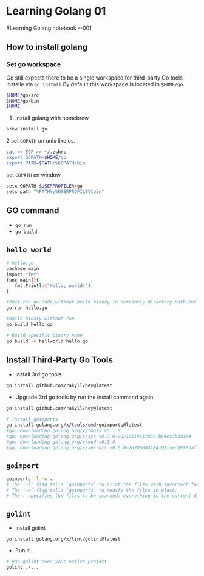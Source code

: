 # Learning Golang 01


#Learning Golang notebook --001

## How to install golang 

### Set go workspace
Go still expects there to be a single workspace for third-party Go tools installe via `go install`.By default,this workspace is located in `$HOME/go`.

```bash
$HOME/go/src
$HOME/go/bin
$HOME
```

1.  Install golang with homebrew

  ```bash
  brew install go
  ```

2 set `GOPATH` on unix like os.

  ```bash
  cat << EOF >> ~/.zshrc
  export GOPATH=$HOME/go
  export PATH=$PATH:%GOPATH/bin
  ```
  set `GOPATH` on window
  
  ```bash
  setx GOPATH $USERPROFILE%\go
  setx path "%PATH%;%USERPROFILE%\bin"
  ``` 
  
  
  ## GO command
  
   - `go run`
   - `go build`

 ## `hello world`
 
 ```bash
 # hello.go
 pachage main
 import "fmt"
 func main(){
 	fmt.Println("Hello, world!")
 }
 
 ```
 ```bash
 #Just run go code,without build binary in currently directory path.but build it in temporary direcory.
 go run hello.go
 
 #Build binary without run 
 go build hello.go
 
 # Build specific binary name
 go build -o hellworld hello.go
 
 ```
 ## Install Third-Party Go Tools
 
  - Install 3rd go tools
 
  ```bash
  go install github.com/rakyll/hey@latest
  ```
  - Upgrade 3rd go tools by run the install command again 

  ```bash
  go install github.com/rakyll/hey@latest
  
  # Install goimports
  go install golang.org/x/tools/cmd/goimports@latest
  #go: downloading golang.org/x/tools v0.1.0
  #go: downloading golang.org/x/sys v0.0.0-20210119212857-b64e53b001e4
  #go: downloading golang.org/x/mod v0.3.0
  #go: downloading golang.org/x/xerrors v0.0.0-20200804184101-5ec99f83aff1
  ```
  
  
 ##  `goimport`
  
  ```bash
  goimports -l -w .
  # The `-l` flag tells `goimports` to print the files with incorrect formatting to the console
  # The `-w` flag tells `goimports` to modify the files in-place.
  # The . specifies the files to be scanned: everything in the current directory and all of its sub-directories.
  ```
 ## `golint`
 
 - Install golint

 ```bash
 go install golang.org/x/lint/golint@latest
 ```
 - Run it

 ```bash
 # Run golint over your entire project
 golint ./...
 ```
  
  
  
  
  
